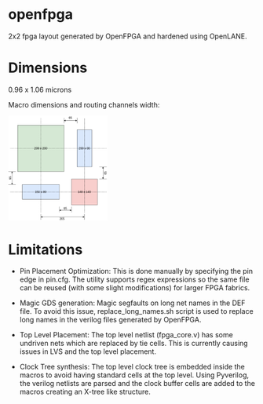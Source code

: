 # openfpga

2x2 fpga layout generated by OpenFPGA and hardened using OpenLANE. 

# Dimensions

0.96 x 1.06 microns

Macro dimensions and routing channels width:

<img src="/doc/Macro-Dimensions.png" width="40%" height="40%">


# Limitations

- Pin Placement Optimization: This is done manually by specifying the pin edge in pin.cfg. The utility supports regex expressions so the same file can be reused (with some slight modifications) for larger FPGA fabrics. 

- Magic GDS generation: Magic segfaults on long net names in the DEF file. To avoid this issue, replace_long_names.sh script is used to replace long names in the verilog files generated by OpenFPGA.

- Top Level Placement: The top level netlist (fpga_core.v) has some undriven nets which are replaced by tie cells. This is currently causing issues in LVS and the top level placement. 

- Clock Tree synthesis: The top level clock tree is embedded inside the macros to avoid having standard cells at the top level. Using Pyverilog, the verilog netlists are parsed and the clock buffer cells are added to the macros creating an X-tree like structure. 